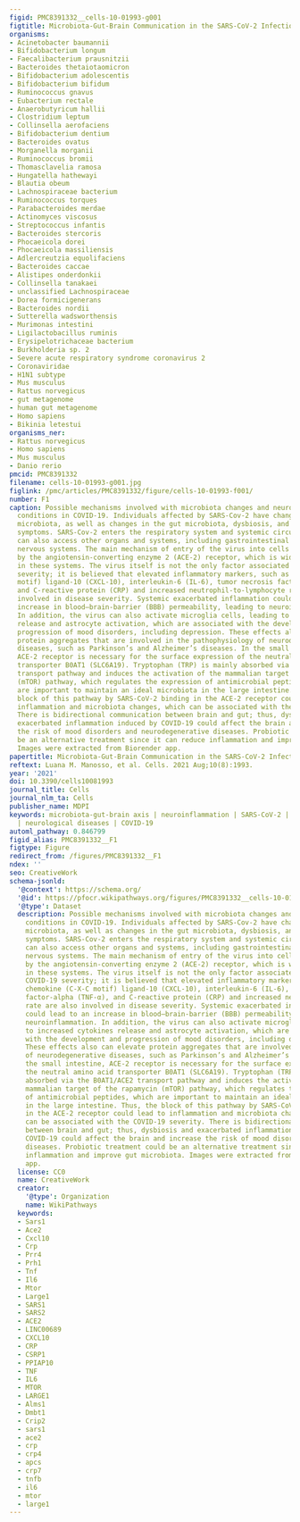 ```yaml
---
figid: PMC8391332__cells-10-01993-g001
figtitle: Microbiota-Gut-Brain Communication in the SARS-CoV-2 Infection
organisms:
- Acinetobacter baumannii
- Bifidobacterium longum
- Faecalibacterium prausnitzii
- Bacteroides thetaiotaomicron
- Bifidobacterium adolescentis
- Bifidobacterium bifidum
- Ruminococcus gnavus
- Eubacterium rectale
- Anaerobutyricum hallii
- Clostridium leptum
- Collinsella aerofaciens
- Bifidobacterium dentium
- Bacteroides ovatus
- Morganella morganii
- Ruminococcus bromii
- Thomasclavelia ramosa
- Hungatella hathewayi
- Blautia obeum
- Lachnospiraceae bacterium
- Ruminococcus torques
- Parabacteroides merdae
- Actinomyces viscosus
- Streptococcus infantis
- Bacteroides stercoris
- Phocaeicola dorei
- Phocaeicola massiliensis
- Adlercreutzia equolifaciens
- Bacteroides caccae
- Alistipes onderdonkii
- Collinsella tanakaei
- unclassified Lachnospiraceae
- Dorea formicigenerans
- Bacteroides nordii
- Sutterella wadsworthensis
- Murimonas intestini
- Ligilactobacillus ruminis
- Erysipelotrichaceae bacterium
- Burkholderia sp. 2
- Severe acute respiratory syndrome coronavirus 2
- Coronaviridae
- H1N1 subtype
- Mus musculus
- Rattus norvegicus
- gut metagenome
- human gut metagenome
- Homo sapiens
- Bikinia letestui
organisms_ner:
- Rattus norvegicus
- Homo sapiens
- Mus musculus
- Danio rerio
pmcid: PMC8391332
filename: cells-10-01993-g001.jpg
figlink: /pmc/articles/PMC8391332/figure/cells-10-01993-f001/
number: F1
caption: Possible mechanisms involved with microbiota changes and neuropsychiatric
  conditions in COVID-19. Individuals affected by SARS-Cov-2 have changes in lung
  microbiota, as well as changes in the gut microbiota, dysbiosis, and gastrointestinal
  symptoms. SARS-Cov-2 enters the respiratory system and systemic circulation but
  can also access other organs and systems, including gastrointestinal and central
  nervous systems. The main mechanism of entry of the virus into cells is mediated
  by the angiotensin-converting enzyme 2 (ACE-2) receptor, which is widely expressed
  in these systems. The virus itself is not the only factor associated with the COVID-19
  severity; it is believed that elevated inflammatory markers, such as chemokine (C-X-C
  motif) ligand-10 (CXCL-10), interleukin-6 (IL-6), tumor necrosis factor-alpha (TNF-α),
  and C-reactive protein (CRP) and increased neutrophil-to-lymphocyte rate are also
  involved in disease severity. Systemic exacerbated inflammation could lead to an
  increase in blood–brain-barrier (BBB) permeability, leading to neuroinflammation.
  In addition, the virus can also activate microglia cells, leading to increased cytokines
  release and astrocyte activation, which are associated with the development and
  progression of mood disorders, including depression. These effects also can elevate
  protein aggregates that are involved in the pathophysiology of neurodegenerative
  diseases, such as Parkinson’s and Alzheimer’s diseases. In the small intestine,
  ACE-2 receptor is necessary for the surface expression of the neutral amino acid
  transporter B0AT1 (SLC6A19). Tryptophan (TRP) is mainly absorbed via the B0AT1/ACE2
  transport pathway and induces the activation of the mammalian target of the rapamycin
  (mTOR) pathway, which regulates the expression of antimicrobial peptides, which
  are important to maintain an ideal microbiota in the large intestine. Thus, the
  block of this pathway by SARS-CoV-2 binding in the ACE-2 receptor could lead to
  inflammation and microbiota changes, which can be associated with the COVID-19 severity.
  There is bidirectional communication between brain and gut; thus, dysbiosis and
  exacerbated inflammation induced by COVID-19 could affect the brain and increase
  the risk of mood disorders and neurodegenerative diseases. Probiotic treatment could
  be an alternative treatment since it can reduce inflammation and improve gut microbiota.
  Images were extracted from Biorender app.
papertitle: Microbiota-Gut-Brain Communication in the SARS-CoV-2 Infection.
reftext: Luana M. Manosso, et al. Cells. 2021 Aug;10(8):1993.
year: '2021'
doi: 10.3390/cells10081993
journal_title: Cells
journal_nlm_ta: Cells
publisher_name: MDPI
keywords: microbiota-gut-brain axis | neuroinflammation | SARS-CoV-2 | mood disorders
  | neurological diseases | COVID-19
automl_pathway: 0.846799
figid_alias: PMC8391332__F1
figtype: Figure
redirect_from: /figures/PMC8391332__F1
ndex: ''
seo: CreativeWork
schema-jsonld:
  '@context': https://schema.org/
  '@id': https://pfocr.wikipathways.org/figures/PMC8391332__cells-10-01993-g001.html
  '@type': Dataset
  description: Possible mechanisms involved with microbiota changes and neuropsychiatric
    conditions in COVID-19. Individuals affected by SARS-Cov-2 have changes in lung
    microbiota, as well as changes in the gut microbiota, dysbiosis, and gastrointestinal
    symptoms. SARS-Cov-2 enters the respiratory system and systemic circulation but
    can also access other organs and systems, including gastrointestinal and central
    nervous systems. The main mechanism of entry of the virus into cells is mediated
    by the angiotensin-converting enzyme 2 (ACE-2) receptor, which is widely expressed
    in these systems. The virus itself is not the only factor associated with the
    COVID-19 severity; it is believed that elevated inflammatory markers, such as
    chemokine (C-X-C motif) ligand-10 (CXCL-10), interleukin-6 (IL-6), tumor necrosis
    factor-alpha (TNF-α), and C-reactive protein (CRP) and increased neutrophil-to-lymphocyte
    rate are also involved in disease severity. Systemic exacerbated inflammation
    could lead to an increase in blood–brain-barrier (BBB) permeability, leading to
    neuroinflammation. In addition, the virus can also activate microglia cells, leading
    to increased cytokines release and astrocyte activation, which are associated
    with the development and progression of mood disorders, including depression.
    These effects also can elevate protein aggregates that are involved in the pathophysiology
    of neurodegenerative diseases, such as Parkinson’s and Alzheimer’s diseases. In
    the small intestine, ACE-2 receptor is necessary for the surface expression of
    the neutral amino acid transporter B0AT1 (SLC6A19). Tryptophan (TRP) is mainly
    absorbed via the B0AT1/ACE2 transport pathway and induces the activation of the
    mammalian target of the rapamycin (mTOR) pathway, which regulates the expression
    of antimicrobial peptides, which are important to maintain an ideal microbiota
    in the large intestine. Thus, the block of this pathway by SARS-CoV-2 binding
    in the ACE-2 receptor could lead to inflammation and microbiota changes, which
    can be associated with the COVID-19 severity. There is bidirectional communication
    between brain and gut; thus, dysbiosis and exacerbated inflammation induced by
    COVID-19 could affect the brain and increase the risk of mood disorders and neurodegenerative
    diseases. Probiotic treatment could be an alternative treatment since it can reduce
    inflammation and improve gut microbiota. Images were extracted from Biorender
    app.
  license: CC0
  name: CreativeWork
  creator:
    '@type': Organization
    name: WikiPathways
  keywords:
  - Sars1
  - Ace2
  - Cxcl10
  - Crp
  - Prr4
  - Prh1
  - Tnf
  - Il6
  - Mtor
  - Large1
  - SARS1
  - SARS2
  - ACE2
  - LINC00689
  - CXCL10
  - CRP
  - CSRP1
  - PPIAP10
  - TNF
  - IL6
  - MTOR
  - LARGE1
  - Alms1
  - Dmbt1
  - Crip2
  - sars1
  - ace2
  - crp
  - crp4
  - apcs
  - crp7
  - tnfb
  - il6
  - mtor
  - large1
---
```

